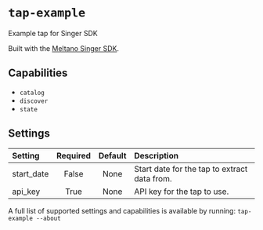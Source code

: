 # `tap-example`

Example tap for Singer SDK

Built with the [Meltano Singer SDK](https://sdk.meltano.com).

## Capabilities

* `catalog`
* `discover`
* `state`

## Settings

| Setting   | Required | Default | Description |
|:----------|:--------:|:-------:|:------------|
| start_date| False    | None    | Start date for the tap to extract data from. |
| api_key   | True     | None    | API key for the tap to use. |

A full list of supported settings and capabilities is available by running: `tap-example --about`
